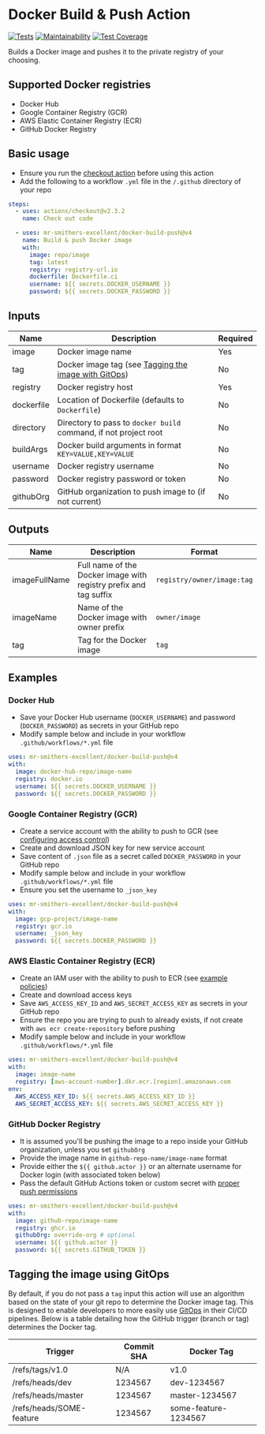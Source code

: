 # Docker Build & Push Action
[![Tests](https://github.com/mr-smithers-excellent/docker-build-push/workflows/Tests/badge.svg?branch=master&event=push)](https://github.com/mr-smithers-excellent/docker-build-push/actions)
[![Maintainability](https://api.codeclimate.com/v1/badges/ac0bf06dc93ba3110cd3/maintainability)](https://codeclimate.com/github/mr-smithers-excellent/docker-build-push/maintainability)
[![Test Coverage](https://api.codeclimate.com/v1/badges/ac0bf06dc93ba3110cd3/test_coverage)](https://codeclimate.com/github/mr-smithers-excellent/docker-build-push/test_coverage)

Builds a Docker image and pushes it to the private registry of your choosing.

## Supported Docker registries

* Docker Hub
* Google Container Registry (GCR)
* AWS Elastic Container Registry (ECR)
* GitHub Docker Registry

## Basic usage

* Ensure you run the [checkout action](https://github.com/actions/checkout) before using this action
* Add the following to a workflow `.yml` file in the `/.github` directory of your repo
```yaml
steps:
  - uses: actions/checkout@v2.3.2
    name: Check out code

  - uses: mr-smithers-excellent/docker-build-push@v4
    name: Build & push Docker image
    with:
      image: repo/image
      tag: latest
      registry: registry-url.io
      dockerfile: Dockerfile.ci
      username: ${{ secrets.DOCKER_USERNAME }}
      password: ${{ secrets.DOCKER_PASSWORD }}
```

## Inputs

| Name       | Description                                                                             | Required |
|------------|-----------------------------------------------------------------------------------------|----------|
| image      | Docker image name                                                                       | Yes      |
| tag        | Docker image tag (see [Tagging the image with GitOps](#tagging-the-image-using-gitops)) | No       |
| registry   | Docker registry host                                                                    | Yes      |
| dockerfile | Location of Dockerfile (defaults to `Dockerfile`)                                       | No       |
| directory  | Directory to pass to `docker build` command, if not project root                        | No       |
| buildArgs  | Docker build arguments in format `KEY=VALUE,KEY=VALUE`                                  | No       |
| username   | Docker registry username                                                                | No       |
| password   | Docker registry password or token                                                       | No       |
| githubOrg  | GitHub organization to push image to (if not current)                                   | No       |

## Outputs

| Name          | Description                                                       | Format                     |
|---------------|-------------------------------------------------------------------|----------------------------|
| imageFullName | Full name of the Docker image with registry prefix and tag suffix | `registry/owner/image:tag` |
| imageName     | Name of the Docker image with owner prefix                        | `owner/image`              |
| tag           | Tag for the Docker image                                          | `tag`                      |

## Examples

### Docker Hub

* Save your Docker Hub username (`DOCKER_USERNAME`) and password (`DOCKER_PASSWORD`) as secrets in your GitHub repo
* Modify sample below and include in your workflow `.github/workflows/*.yml` file 

```yaml
uses: mr-smithers-excellent/docker-build-push@v4
with:
  image: docker-hub-repo/image-name
  registry: docker.io
  username: ${{ secrets.DOCKER_USERNAME }}
  password: ${{ secrets.DOCKER_PASSWORD }}
```

### Google Container Registry (GCR)

* Create a service account with the ability to push to GCR (see [configuring access control](https://cloud.google.com/container-registry/docs/access-control))
* Create and download JSON key for new service account
* Save content of `.json` file as a secret called `DOCKER_PASSWORD` in your GitHub repo
* Modify sample below and include in your workflow `.github/workflows/*.yml` file 
* Ensure you set the username to `_json_key`

```yaml
uses: mr-smithers-excellent/docker-build-push@v4
with:
  image: gcp-project/image-name
  registry: gcr.io
  username: _json_key 
  password: ${{ secrets.DOCKER_PASSWORD }} 
```

### AWS Elastic Container Registry (ECR)

* Create an IAM user with the ability to push to ECR (see [example policies](https://docs.aws.amazon.com/AmazonECR/latest/userguide/ecr_managed_policies.html))
* Create and download access keys
* Save `AWS_ACCESS_KEY_ID` and `AWS_SECRET_ACCESS_KEY` as secrets in your GitHub repo
* Ensure the repo you are trying to push to already exists, if not create with `aws ecr create-repository` before pushing
* Modify sample below and include in your workflow `.github/workflows/*.yml` file

```yaml
uses: mr-smithers-excellent/docker-build-push@v4
with:
  image: image-name
  registry: [aws-account-number].dkr.ecr.[region].amazonaws.com
env:
  AWS_ACCESS_KEY_ID: ${{ secrets.AWS_ACCESS_KEY_ID }}
  AWS_SECRET_ACCESS_KEY: ${{ secrets.AWS_SECRET_ACCESS_KEY }}
```

### GitHub Docker Registry

* It is assumed you'll be pushing the image to a repo inside your GitHub organization, unless you set `githubOrg`
* Provide the image name in `github-repo-name/image-name` format  
* Provide either the `${{ github.actor }}` or an alternate username for Docker login (with associated token below)
* Pass the default GitHub Actions token or custom secret with [proper push permissions](https://help.github.com/en/actions/configuring-and-managing-workflows/authenticating-with-the-github_token#permissions-for-the-github_token)

```yaml
uses: mr-smithers-excellent/docker-build-push@v4
with:
  image: github-repo/image-name
  registry: ghcr.io
  githubOrg: override-org # optional
  username: ${{ github.actor }}
  password: ${{ secrets.GITHUB_TOKEN }} 
```

## Tagging the image using GitOps

By default, if you do not pass a `tag` input this action will use an algorithm based on the state of your git repo to determine the Docker image tag. This is designed to enable developers to more easily use [GitOps](https://www.weave.works/technologies/gitops/) in their CI/CD pipelines. Below is a table detailing how the GitHub trigger (branch or tag) determines the Docker tag.

| Trigger                  | Commit SHA | Docker Tag           |
|--------------------------|------------|----------------------|
| /refs/tags/v1.0          | N/A        | v1.0                 |
| /refs/heads/dev          | 1234567    | dev-1234567          |
| /refs/heads/master       | 1234567    | master-1234567       |
| /refs/heads/SOME-feature | 1234567    | some-feature-1234567 | 

